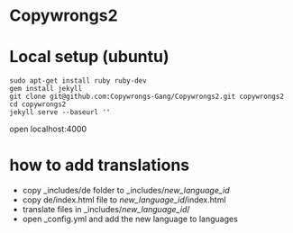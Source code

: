 Copywrongs2
===========

# Local setup (ubuntu)

```
sudo apt-get install ruby ruby-dev
gem install jekyll
git clone git@github.com:Copywrongs-Gang/Copywrongs2.git copywrongs2
cd copywrongs2
jekyll serve --baseurl ''
```
open localhost:4000

# how to add translations
- copy _includes/de folder to _includes/*new_language_id*
- copy de/index.html file to *new_language_id*/index.html
- translate files in _includes/*new_language_id*/
- open _config.yml and add the new language to languages

